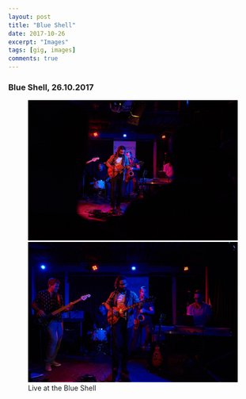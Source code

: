 ```yaml
---
layout: post
title: "Blue Shell"
date: 2017-10-26
excerpt: "Images"
tags: [gig, images]
comments: true
---
```


### Blue Shell, 26.10.2017

<figure class="half">
    <a href="https://github.com/Xarthas/b.phonicsband/blob/gh-pages/assets/img/blue-shell-1.jpg"><img src="https://github.com/Xarthas/b.phonicsband/blob/gh-pages/assets/img/blue-shell-1.jpg"></a>
    <a href="https://github.com/Xarthas/b.phonicsband/blob/gh-pages/assets/img/blue-shell-3.jpg"><img src="https://github.com/Xarthas/b.phonicsband/blob/gh-pages/assets/img/blue-shell-3.jpg"></a>
    <figcaption>Live at the Blue Shell</figcaption>
</figure>

